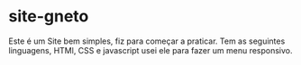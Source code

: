 # site-gneto
Este é um Site bem simples, fiz para começar a praticar. Tem as seguintes linguagens, HTMl, CSS e javascript usei ele para fazer um menu responsivo.  
